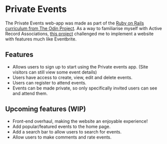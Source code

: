 # Private Events
The Private Events web-app was made as part of the [Ruby on Rails curriculum from The Odin Project](https://www.theodinproject.com/paths/full-stack-ruby-on-rails/courses/ruby-on-rails).
As a way to familiarise myself with Active Record Associations, [this project](https://www.theodinproject.com/lessons/ruby-on-rails-private-events) challenged me to implement a website with features much like Eventbrite.

## Features
- Allows users to sign up to start using the Private events app. (Site visitors can still view some event details) 
- Users have access to create, view, edit and delete events.
- Users can register to attend events.
- Events can be made private, so only specifically invited users can see and attend them.

## Upcoming features (WIP)
- Front-end overhaul, making the website an enjoyable experience!
- Add popular/featured events to the home page.
- Add a search bar to allow users to search for events.
- Allow users to make comments and rate events.